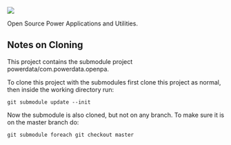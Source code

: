 <p><a href="http://incsys.com"><img src=http://incsys.com/images/IncSys_Logo_web.png></a></p>
Open Source Power Applications and Utilities.

## Notes on Cloning

This project contains the submodule project powerdata/com.powerdata.openpa.

To clone this project with the submodules first clone this project as normal, then inside the working directory run:

    git submodule update --init
    
Now the submodule is also cloned, but not on any branch.  To make sure it is on the master branch do:
    
    git submodule foreach git checkout master
